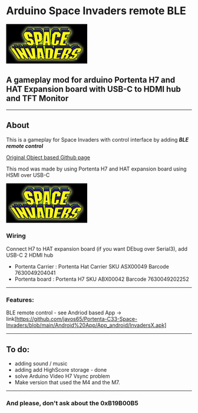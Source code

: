 # Arduino Space Invaders remote BLE
![logo](/images/SpaveInvaders.bmp?raw=true)
## A gameplay mod for arduino Portenta H7 and HAT Expansion board with USB-C to HDMI hub and TFT Monitor
____

## About

This is a gameplay for Space Invaders with control interface by adding ***BLE remote control***<br>

[Original Object based Github page](https://github.com/YXHYX/arduino-space-invaders)

This mod was made by using Portenta H7 and HAT expansion board using HSMI over USB-C<br>

![logo](/images/SpaceInvaders.bmp?raw=true)

### Wiring

Connect H7 to HAT expansion board (if you want DEbug over Serial3), add USB-C 2 HDMI hub
*  Portenta Carrier :     Portenta Hat Carrier  SKU ASX00049 Barcode 7630049204041
*  Portenta board :       Portenta H7           SKU ABX00042 Barcode 7630049202252 

___

### Features:
BLE remote control - see Andriod based App -> <br>
link[https://github.com/javos65/Portenta-C33-Space-Invaders/blob/main/Android%20App/App_android/InvadersX.apk]


___

## To do:
+ adding sound / music
+ adding add HighScore storage - done
+ solve Arduino Video H7 Vsync problem
+ Make version that used the M4 and the M7.
___

### And please, don't ask about the 0xB19B00B5

